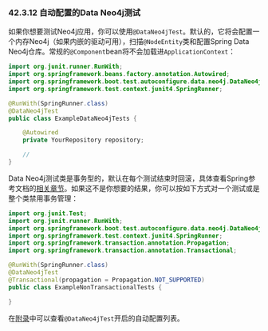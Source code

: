### 42.3.12 自动配置的Data Neo4j测试

如果你想要测试Neo4j应用，你可以使用`@DataNeo4jTest`。默认的，它将会配置一个内存Neo4j（如果内嵌的驱动可用），扫描`@NodeEntity`类和配置Spring Data Neo4j仓库。常规的`@Component`bean将不会加载进`ApplicationContext`：
```java
import org.junit.runner.RunWith;
import org.springframework.beans.factory.annotation.Autowired;
import org.springframework.boot.test.autoconfigure.data.neo4j.DataNeo4jTest;
import org.springframework.test.context.junit4.SpringRunner;

@RunWith(SpringRunner.class)
@DataNeo4jTest
public class ExampleDataNeo4jTests {

    @Autowired
    private YourRepository repository;

    //
}
```
Data Neo4j测试类是事务型的，默认在每个测试结束时回滚，具体查看Spring参考文档的[相关章节](https://docs.spring.io/spring/docs/5.0.0.RELEASE/spring-framework-reference/htmlsingle#testcontext-tx-enabling-transactions)。如果这不是你想要的结果，你可以按如下方式对一个测试或是整个类禁用事务管理：
```java
import org.junit.Test;
import org.junit.runner.RunWith;
import org.springframework.boot.test.autoconfigure.data.neo4j.DataNeo4jTest;
import org.springframework.test.context.junit4.SpringRunner;
import org.springframework.transaction.annotation.Propagation;
import org.springframework.transaction.annotation.Transactional;

@RunWith(SpringRunner.class)
@DataNeo4jTest
@Transactional(propagation = Propagation.NOT_SUPPORTED)
public class ExampleNonTransactionalTests {

}
```
在[附录](https://docs.spring.io/spring-boot/docs/2.0.0.M2/reference/htmlsingle/#test-auto-configuration)中可以查看`@DataNeo4jTest`开启的自动配置列表。